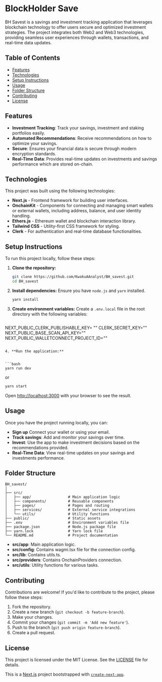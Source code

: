 
# BlockHolder Save

BH Savest is a savings and investment tracking application that leverages blockchain technology to offer users secure and optimized investment strategies. The project integrates both Web2 and Web3 technologies, providing seamless user experiences through wallets, transactions, and real-time data updates.

## Table of Contents
- [Features](#features)
- [Technologies](#technologies)
- [Setup Instructions](#setup-instructions)
- [Usage](#usage)
- [Folder Structure](#folder-structure)
- [Contributing](#contributing)
- [License](#license)

## Features

- **Investment Tracking**: Track your savings, investment and staking portfolios easily.
- **Automated Recommendations**: Receive recommendations on how to optimize your savings.
- **Secure**: Ensures your financial data is secure through modern encryption standards.
- **Real-Time Data**: Provides real-time updates on investments and savings performance which are stored on-chain.

## Technologies

This project was built using the following technologies:
- **Next.js** - Frontend framework for building user interfaces.
- **OnchainKit** - Components for connecting and managing smart wallets or external wallets, including address, balance, and user identity handling.
- **Ethers.js** - Ethereum wallet and blockchain interaction library.
- **Tailwind CSS** - Utility-first CSS framework for styling.
- **Clerk** - For authentication and real-time database functionalities.

## Setup Instructions

To run this project locally, follow these steps:

1. **Clone the repository:**
   ```bash
   git clone https://github.com/KwakuAAnalyst/BH_savest.git
   cd BH_savest
   ```

2. **Install dependencies:**
   Ensure you have `node.js` and `yarn` installed.
   ```bash
   yarn install
   ```

3. **Create environment variables:**
   Create a `.env.local` file in the root directory with the following variables:
   ```bash
NEXT_PUBLIC_CLERK_PUBLISHABLE_KEY= ""
CLERK_SECRET_KEY=""
NEXT_PUBLIC_BASE_SCAN_API_KEY=""
NEXT_PUBLIC_WALLETCONNECT_PROJECT_ID=""
   ```

4. **Run the application:**


   ```bash
   yarn run dev
   ```
or
   ```bash
   yarn start
   ```
Open [http://localhost:3000](http://localhost:3000) with your browser to see the result.

## Usage

Once you have the project running locally, you can:

- **Sign up** Connect your wallet or using your email.
- **Track savings**: Add and monitor your savings over time.
- **Invest**: Use the app to make investment decisions based on the recommendations provided.
- **Real-Time Data**: View real-time updates on your savings and investments performance.

## Folder Structure

```plaintext
BH_savest/
│
├── src/
│   ├── app/                 # Main application logic
│   ├── components/          # Reusable components
│   ├── pages/               # Pages and routing
│   ├── services/            # External service integrations
│   └── utils/               # Utility functions
├── public/                  # Static assets
├── .env                     # Environment variables file
├── package.json             # Node.js package file
├── yarn.lock                # Yarn lock file
└── README.md                # Project documentation

```

- **src/app**: Main application logic.
- **src/config**: Contains wagmi.tsx file for the connection config.
- **src/lib**: Contains utils.ts.
- **src/providers**: Contains OnchainProviders connection.
- **src/utils**: Utility functions for various tasks.

## Contributing

Contributions are welcome! If you'd like to contribute to the project, please follow these steps:

1. Fork the repository.
2. Create a new branch (`git checkout -b feature-branch`).
3. Make your changes.
4. Commit your changes (`git commit -m 'Add new feature'`).
5. Push to the branch (`git push origin feature-branch`).
6. Create a pull request.

## License

This project is licensed under the MIT License. See the [LICENSE](LICENSE) file for details.


This is a [Next.js](https://nextjs.org) project bootstrapped with [`create-next-app`](https://nextjs.org/docs/app/api-reference/cli/create-next-app).
